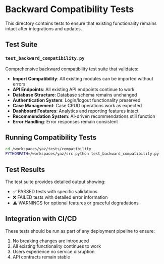# Backward Compatibility Tests

This directory contains tests to ensure that existing functionality remains intact after integrations and updates.

## Test Suite

### `test_backward_compatibility.py`
Comprehensive backward compatibility test suite that validates:

- **Import Compatibility**: All existing modules can be imported without errors
- **API Endpoints**: All existing API endpoints continue to work
- **Database Structure**: Database schema remains unchanged
- **Authentication System**: Login/logout functionality preserved
- **Case Management**: Case CRUD operations work as expected
- **Dashboard Features**: Analytics and reporting features intact
- **Recommendation System**: AI-driven recommendations still function
- **Error Handling**: Error responses remain consistent

## Running Compatibility Tests

```bash
cd /workspaces/yaz/tests/compatibility
PYTHONPATH=/workspaces/yaz/src python test_backward_compatibility.py
```

## Test Results

The test suite provides detailed output showing:
- ✅ PASSED tests with specific validations
- ❌ FAILED tests with detailed error information
- ⚠️ WARNINGS for optional features or graceful degradations

## Integration with CI/CD

These tests should be run as part of any deployment pipeline to ensure:
1. No breaking changes are introduced
2. All existing functionality continues to work
3. Users experience no service disruption
4. API contracts remain stable
